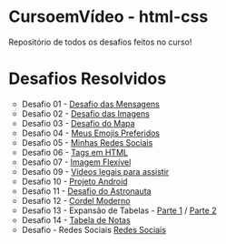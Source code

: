 # CursoemVídeo - html-css
 
 Repositório de todos os desafios feitos no curso!
 
# Desafios Resolvidos
 <ul>
    <li type="circle"> Desafio 01 - <a href="https://ysabellax.github.io/html-css/desafios/desafio01/index.html">Desafio das Mensagens</a>
    <li type="circle"> Desafio 02 - <a href="https://ysabellax.github.io/html-css/desafios/desafio02/index.html">Desafio das Imagens</a>
    <li type="circle"> Desafio 03 - <a href="https://ysabellax.github.io/html-css/desafios/desafio03/index.html">Desafio do Mapa</a>
    <li type="circle"> Desafio 04 - <a href="https://ysabellax.github.io/html-css/desafios/desafio04/index.html">Meus Emojis Preferidos</a>
    <li type="circle"> Desafio 05 - <a href="https://ysabellax.github.io/html-css/desafios/desafio05/index.html">Minhas Redes Sociais</a>
    <li type="circle"> Desafio 06 - <a href="https://ysabellax.github.io/html-css/desafios/desafio06/index.html">Tags em HTML</a>
    <li type="circle"> Desafio 07 - <a href="https://ysabellax.github.io/html-css/desafios/desafio07/index.html">Imagem Flexível</a>
    <li type="circle"> Desafio 09 - <a href="https://ysabellax.github.io/html-css/desafios/desafio09/index.html">Vídeos legais para assistir</a>
    <li type="circle"> Desafio 10 - <a href="https://ysabellax.github.io/html-css/desafios/desafio10/android.html">Projeto Android</a>
    <li type="circle"> Desafio 11 - <a href="https://ysabellax.github.io/html-css/desafios/desafio11/index.html">Desafio do Astronauta</a>
    <li type="circle"> Desafio 12 - <a href="https://ysabellax.github.io/html-css/desafios/desafio12/index.html">Cordel Moderno</a>
    <li type="circle"> Desafio 13 - Expansão de Tabelas - <a href="https://ysabellax.github.io/html-css/desafios/desafio13/parte01.html">Parte 1</a> / <a href="https://ysabellax.github.io/html-css/desafios/desafio13/parte02.html">Parte 2</a>
    <li type="circle"> Desafio 14 - <a href="https://ysabellax.github.io/html-css/desafios/desafio14/index.html">Tabela de Notas</a>
    <li type="circle"> Desafio - Redes Sociais <a href="https://ysabellax.github.io/projeto-social/index.html">Redes Sociais</a>
 </ul>
